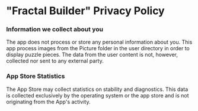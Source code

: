 # "Fractal Builder" Privacy Policy

### Information we collect about you

The app does not process or store any personal information about you.
This app process images from the Picture folder in the user directory in order
to display puzzle pieces. The data from the user content is not, however, 
collected nor sent to any external party.

### App Store Statistics

The App Store may collect statistics on stability and diagnostics. This data
is collected exclusively by the operating system or the app store and is not originating
from the App's activity.
